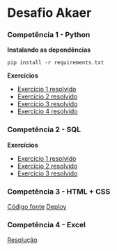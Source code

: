 # Desafio Akaer

### Competência 1 - Python
**Instalando as dependências**
```shell
pip install -r requirements.txt
```
**Exercícios**
- [Exercício 1 resolvido](https://github.com/PedroBicudo/desafio-akaer/tree/main/competencia%201/ex1)
- [Exercício 2 resolvido](https://github.com/PedroBicudo/desafio-akaer/tree/main/competencia%201/ex2)
- [Exercício 3 resolvido](https://github.com/PedroBicudo/desafio-akaer/tree/main/competencia%201/ex3)
- [Exercício 4 resolvido](https://github.com/PedroBicudo/desafio-akaer/tree/main/competencia%201/ex4)

### Competência 2 - SQL
**Exercícios**
- [Exercício 1 resolvido](https://github.com/PedroBicudo/desafio-akaer/tree/main/competencia%202/ex1)
- [Exercício 2 resolvido](https://github.com/PedroBicudo/desafio-akaer/tree/main/competencia%202/ex2)
- [Exercício 3 resolvido](https://github.com/PedroBicudo/desafio-akaer/tree/main/competencia%202/ex3)

### Competência 3 - HTML + CSS
[Código fonte](https://github.com/PedroBicudo/desafio-akaer/tree/main/competencia_3/dashboard)
[Deploy](https://desafio-akaer-pedrobicudo.netlify.app/)

### Competência 4 - Excel
[Resolução](https://github.com/PedroBicudo/desafio-akaer/blob/main/competencia%204/Teste%20Excel.xlsx)
